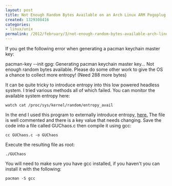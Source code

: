 ```yaml
---
layout: post
title: Not Enough Random Bytes Available on an Arch Linux ARM Pogoplug
created: 1329308416
categories:
- linux/unix
permalink: /2012/february/3/not-enough-random-bytes-available-arch-linux-arm-pogoplug/
---
```

If you get the following error when generating a pacman keychain master key:

pacman-key --init
gpg: Generating pacman keychain master key...
Not enough random bytes available.  Please do some other work to give
the OS a chance to collect more entropy! (Need 288 more bytes)

It can be quite tricky to introduce entropy into this low powered headless system. I tried various methods all of which failed. You can monitor the available system entropy here:

`watch cat /proc/sys/kernel/random/entropy_avail`

In the end I used this program to externally introduce entropy, <a href="http://vladz.devzero.fr/soft/GUChaos.c.html">here.</a>&nbsp;The file is well commented and there is a key value that needs changing.&nbsp;Save the code into a file called GUChaos.c then compile it using gcc:

`cc GUChaos.c -o GUChaos`

Execute the resulting file as root:

`./GUChaos`

You will need to make sure you have gcc installed, if you haven't you can install it with the following:

`pacman -S gcc`
